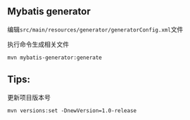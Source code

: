 
## Mybatis generator

编辑`src/main/resources/generator/generatorConfig.xml`文件


执行命令生成相关文件
```bash
mvn mybatis-generator:generate
```

## Tips:

更新项目版本号

    mvn versions:set -DnewVersion=1.0-release
